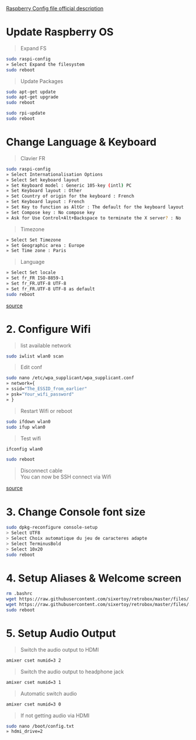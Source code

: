 [Raspberry Config file official description](https://www.raspberrypi.org/documentation/configuration/config-txt.md)

# Update Raspberry OS

> Expand FS

```bash
sudo raspi-config
» Select Expand the filesystem
sudo reboot
```

> Update Packages

```bash
sudo apt-get update
sudo apt-get upgrade
sudo reboot
```

```bash
sudo rpi-update
sudo reboot
```

# Change Language & Keyboard

> Clavier FR

```bash
sudo raspi-config
» Select Internationalisation Options
» Select Set keyboard layout
» Set Keyboard model : Generic 105-key (intl) PC
» Set Keyboard layout : Other
» Set Country of origin for the keyboard : French
» Set Keyboard layout : French
» Set Key to function as AltGr : The default for the keyboard layout
» Set Compose key : No compose key
» Ask for Use Control+Alt+Backspace to terminate the X server? : No
```

> Timezone

```bash
» Select Set Timezone
» Set Geographic area : Europe
» Set Time zone : Paris
```

> Language

```bash
» Select Set locale
» Set fr_FR ISO-8859-1
» Set fr_FR.UTF-8 UTF-8
» Set fr_FR.UTF-8 UTF-8 as default
sudo reboot
```

[source](http://www.tropfacile.net/doku.php/raspberry-pi/comment-passer-votre-raspberry-en-francais)

# 2. Configure Wifi

> list available network

```bash
sudo iwlist wlan0 scan
```

> Edit conf

```bash
sudo nano /etc/wpa_supplicant/wpa_supplicant.conf
» network={
» ssid="The_ESSID_from_earlier"
» psk="Your_wifi_password"
» }
```

> Restart Wifi or reboot

```bash
sudo ifdown wlan0
sudo ifup wlan0
```

> Test wifi

```bash
ifconfig wlan0
```

```bash
sudo reboot
```

> Disconnect cable<br>
> You can now be SSH connect via Wifi

[source](https://www.raspberrypi.org/documentation/configuration/wireless/wireless-cli.md)

# 3. Change Console font size

```bash
sudo dpkg-reconfigure console-setup
> Select UTF8
> Select Choix automatique du jeu de caracteres adapte
> Select TerminusBold
> Select 10x20
sudo reboot
```

# 4. Setup Aliases & Welcome screen

```bash
rm .bashrc
wget https://raw.githubusercontent.com/sixertoy/retrobox/master/files/.bashrc
wget https://raw.githubusercontent.com/sixertoy/retrobox/master/files/.bash_aliases
sudo reboot
```

# 5. Setup Audio Output

> Switch the audio output to HDMI

```bash
amixer cset numid=3 2
```

> Switch the audio output to headphone jack

```bash
amixer cset numid=3 1
```

> Automatic switch audio

```bash
amixer cset numid=3 0
```

> If not getting audio via HDMI

```bash
sudo nano /boot/config.txt
» hdmi_drive=2
```


